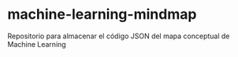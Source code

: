 # machine-learning-mindmap
Repositorio para almacenar el código JSON del mapa conceptual de Machine Learning
